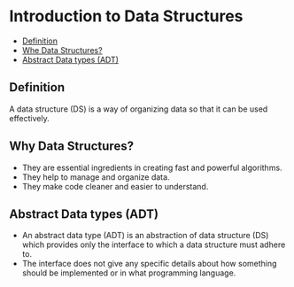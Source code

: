 # Introduction to Data Structures
- [Definition](#definition)
- [Whe Data Structures?](#why-data-structures)
- [Abstract Data types (ADT)](#abstract-data-types)

## Definition
A data structure (DS) is a way of organizing data so that it can be used effectively.
## Why Data Structures?
- They are essential ingredients in creating fast and powerful algorithms.
- They help to manage and organize data.
- They make code cleaner and easier to understand.
## <h2 name="abstract-data-types">Abstract Data types (ADT)</h2>
- An abstract data type (ADT) is an abstraction of data structure (DS) which provides only the interface to which a data structure must adhere to.
- The interface does not give any specific details about how something should be implemented or in what programming language.
